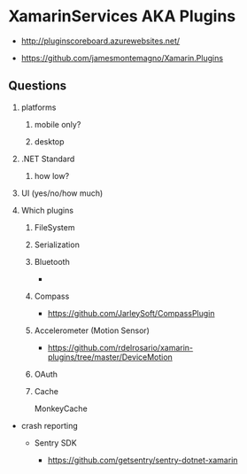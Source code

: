 # XamarinServices AKA Plugins

*   http://pluginscoreboard.azurewebsites.net/

*   https://github.com/jamesmontemagno/Xamarin.Plugins

## Questions

1.  platforms

    1.  mobile only?
    
    2.  desktop
    
    
2.  .NET Standard 

    1.  how low?
    
3.  UI (yes/no/how much)

4.  Which plugins

    1.  FileSystem
    
    2.  Serialization
    
    3.  Bluetooth

        *   

    3.  Compass

        *   https://github.com/JarleySoft/CompassPlugin

    4.  Accelerometer (Motion Sensor)

        *   https://github.com/rdelrosario/xamarin-plugins/tree/master/DeviceMotion

    4.  OAuth
    
    4.  Cache
    
        MonkeyCache

*    crash reporting

     *   Sentry SDK
  
         *   https://github.com/getsentry/sentry-dotnet-xamarin